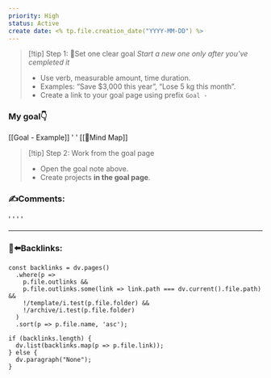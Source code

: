 ```yaml
---
priority: High
status: Active
create date: <% tp.file.creation_date("YYYY-MM-DD") %>
---
```


> [!tip] Step 1: 🎯Set one clear goal
> *Start a new one only after you've cempleted it*
> - Use verb, measurable amount, time duration.
> - Examples: “Save $3,000 this year”, “Lose 5 kg this month”.
> - Create a link to your goal page using prefix `Goal - `
### My goal👇
[[Goal - Example]]
'
'
[[🧠Mind Map]]

> [!tip] Step 2: Work from the goal page
> - Open the goal note above.
> - Create projects **in the goal page**.

### ✍️Comments:
'
'
'
'
___
### 🔗⬅️Backlinks:
~~~dataviewjs
const backlinks = dv.pages()
  .where(p =>
    p.file.outlinks &&
    p.file.outlinks.some(link => link.path === dv.current().file.path) &&
    !/template/i.test(p.file.folder) &&
    !/archive/i.test(p.file.folder)
  )
  .sort(p => p.file.name, 'asc');

if (backlinks.length) {
  dv.list(backlinks.map(p => p.file.link));
} else {
  dv.paragraph("None");
}
~~~
